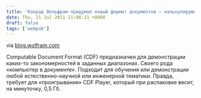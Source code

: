 ```yaml
---
title: 'Конрад Вольфрам придумал новый формат документов — калькулирующий'
date: Thu, 21 Jul 2011 21:08:21 +0000
draft: false
tags: ['webpub']
---
```


via [blog.wolfram.com](http://blog.wolfram.com/2011/07/21/launching-the-computable-document-format-cdf-dont-compress-the-idea-expand-the-medium/)

Computable Document Format (CDF) предназначен для демонстрации каких-то закономерностей в заданных диапазонах. Своего рода «компьютер в документе». Подходит для обучения или демонстрации любой естественно-научной или инженерной тематики. Правда, требует для «проигрывания» CDF Player, который при распаковке весит, на минуточку, 0,5 Гб.